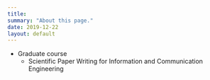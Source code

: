 ```yaml
---
title: 
summary: "About this page."
date: 2019-12-22
layout: default
---
```


* Graduate course
  - Scientific Paper Writing for Information and Communication Engineering

